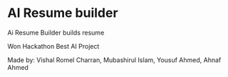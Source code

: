 # AI Resume builder
 Ai Resume Builder builds resume
 
Won Hackathon Best AI Project

 Made by: Vishal Romel Charran, Mubashirul Islam, Yousuf Ahmed, Ahnaf Ahmed

